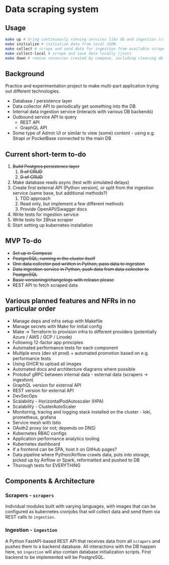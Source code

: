 # Data scraping system

## Usage

```bash
make up # bring continuously running services like db and ingestion (ctrl+c to stop)
make initialize # initialize data from local JSON
make collect # scrape and send data for ingestion from available scrapers
make collect-local # scrape and save data locally (json)
make down # remove resources created by compose, including clearing db
```

## Background

Practice and experimentation project to make multi-part application trying out different technologies.

- Database / persistence layer
- Data collector API to periodically get something into the DB
- Internal data ingestion service (interacts with various  DB backends)
- Outbound service API to query
  - REST API
  - GraphQL API
- Some type of Admin UI or similar to view (some) content - using e.g. Strapi or PocketBase connected to the main DB

## Current short-term to-do

1. ~~Build Postgres persistence layer~~
    1. ~~R of CRUD~~
    1. ~~D of CRUD~~
1. Make database reads async (test with simulated delays)
1. Create first external API (Python version), or split from the ingestion service (same base, but additional methods?)
    1. TDD approach
    1. Read only, but implement a few different methods
    1. Provide OpenAPI/Swagger docs
1. Write tests for ingestion service
1. Write tests for 28hse scraper
1. Start setting up kubernetes installation

## MVP To-do

- ~~Set up in Compose~~
- ~~PostgreSQL, running in the cluster itself~~
- ~~One data collector pod written in Python, pass data to ingestion~~
- ~~Data ingestion service in Python, push data from data collector to PostgreSQL~~
- ~~Basic versioning/changelogs with release please~~
- REST API to fetch scraped data

## Various planned features and NFRs in no particular order

- Manage deps and infra setup with Makefile
- Manage secrets with Make for initial config
- Make -> Terraform to provision infra to different providers (potentially Azure / AWS / GCP / Linode)
- Following 12-factor app principles
- Automated performance tests for each component
- Multiple envs (dev sit prod) + automated promotion based on e.g. performance tests
- Using GHCR to upload all images
- Automated docs and architecture diagrams where possible
- Protobuf gRPC between internal data - external data (scrapers -> ingestion)
- GraphQL version for external API
- REST version for external API
- DevSecOps
- Scalability - HorizontalPodAutoscaler (HPA)
- Scalability - ClusterAutoScaler
- Monitoring, tracing and logging stack installed on the cluster - loki, prometheus, grafana
- Service mesh with Istio
- OAuth2 proxy (or not; depends on DNS)
- Kubernetes RBAC configs
- Application performance analytics tooling
- Kubernetes dashboard
- If a frontend can be SPA, host it on GitHub pages?
- Data pipeline where Python/Airflow crawls data, puts into storage, picked up by Airflow or Spark, reformatted and pushed to DB
- Thorough tests for EVERYTHING

## Components & Architecture

### Scrapers - ```scrapers```

Individual modules built with varying languages, with images that can be configured as kubernetes cronjobs that will collect data and send them via REST calls to ```ingestion```.

### Ingestion - ```ingestion```

A Python FastAPI-based REST API that receives data from all ```scrapers``` and pushes them to a backend database. All interactions with the DB happen here, so ```ingestion``` will also contain database initialization scripts. First backend to be implemented will be PostgreSQL.
